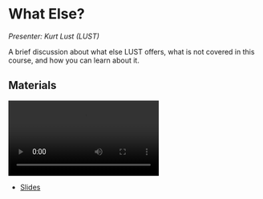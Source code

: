 # What Else?

*Presenter: Kurt Lust (LUST)*

A brief discussion about what else LUST offers, what is not covered in this course,
and how you can learn about it.

## Materials

<!--
Materials will be made available during and after the lecture
-->

<video src="https://462000265.lumidata.eu/2day-20241210/recordings/I04-WhatElse.mp4" controls="controls"></video>

<!--
-   A video recording will follow.
-->

-   [Slides](https://462000265.lumidata.eu/2day-20241210/files/LUMI-2day-20241210-I04-WhatElse.pdf)
